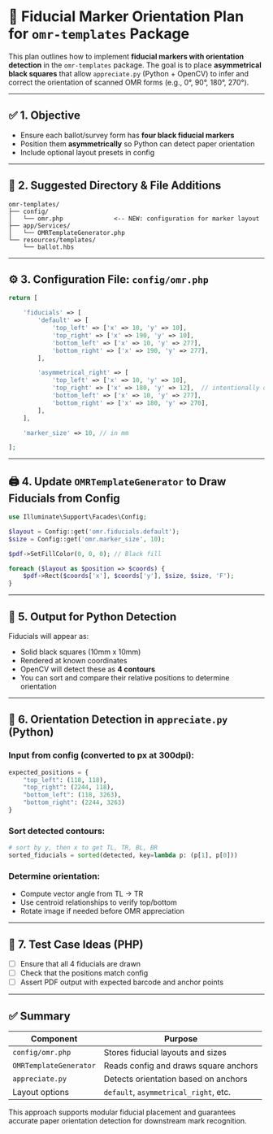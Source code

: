 
# 🎯 Fiducial Marker Orientation Plan for `omr-templates` Package

This plan outlines how to implement **fiducial markers with orientation detection** in the `omr-templates` package. The goal is to place **asymmetrical black squares** that allow `appreciate.py` (Python + OpenCV) to infer and correct the orientation of scanned OMR forms (e.g., 0°, 90°, 180°, 270°).

---

## ✅ 1. Objective

- Ensure each ballot/survey form has **four black fiducial markers**
- Position them **asymmetrically** so Python can detect paper orientation
- Include optional layout presets in config

---

## 📁 2. Suggested Directory & File Additions

```
omr-templates/
├── config/
│   └── omr.php              <-- NEW: configuration for marker layout
├── app/Services/
│   └── OMRTemplateGenerator.php
└── resources/templates/
    └── ballot.hbs
```

---

## ⚙️ 3. Configuration File: `config/omr.php`

```php
return [

    'fiducials' => [
        'default' => [
            'top_left' => ['x' => 10, 'y' => 10],
            'top_right' => ['x' => 190, 'y' => 10],
            'bottom_left' => ['x' => 10, 'y' => 277],
            'bottom_right' => ['x' => 190, 'y' => 277],
        ],

        'asymmetrical_right' => [
            'top_left' => ['x' => 10, 'y' => 10],
            'top_right' => ['x' => 180, 'y' => 12],  // intentionally offset
            'bottom_left' => ['x' => 10, 'y' => 277],
            'bottom_right' => ['x' => 180, 'y' => 270],
        ],
    ],

    'marker_size' => 10, // in mm

];
```

---

## 🖨️ 4. Update `OMRTemplateGenerator` to Draw Fiducials from Config

```php
use Illuminate\Support\Facades\Config;

$layout = Config::get('omr.fiducials.default');
$size = Config::get('omr.marker_size', 10);

$pdf->SetFillColor(0, 0, 0); // Black fill

foreach ($layout as $position => $coords) {
    $pdf->Rect($coords['x'], $coords['y'], $size, $size, 'F');
}
```

---

## 🧪 5. Output for Python Detection

Fiducials will appear as:
- Solid black squares (10mm x 10mm)
- Rendered at known coordinates
- OpenCV will detect these as **4 contours**
- You can sort and compare their relative positions to determine orientation

---

## 🧠 6. Orientation Detection in `appreciate.py` (Python)

### Input from config (converted to px at 300dpi):
```python
expected_positions = {
    "top_left": (118, 118),
    "top_right": (2244, 118),
    "bottom_left": (118, 3263),
    "bottom_right": (2244, 3263)
}
```

### Sort detected contours:
```python
# sort by y, then x to get TL, TR, BL, BR
sorted_fiducials = sorted(detected, key=lambda p: (p[1], p[0]))
```

### Determine orientation:
- Compute vector angle from TL → TR
- Use centroid relationships to verify top/bottom
- Rotate image if needed before OMR appreciation

---

## 🧪 7. Test Case Ideas (PHP)

- [ ] Ensure that all 4 fiducials are drawn
- [ ] Check that the positions match config
- [ ] Assert PDF output with expected barcode and anchor points

---

## ✅ Summary

| Component              | Purpose                                |
|------------------------|----------------------------------------|
| `config/omr.php`       | Stores fiducial layouts and sizes      |
| `OMRTemplateGenerator` | Reads config and draws square anchors  |
| `appreciate.py`        | Detects orientation based on anchors   |
| Layout options         | `default`, `asymmetrical_right`, etc. |

This approach supports modular fiducial placement and guarantees accurate paper orientation detection for downstream mark recognition.
